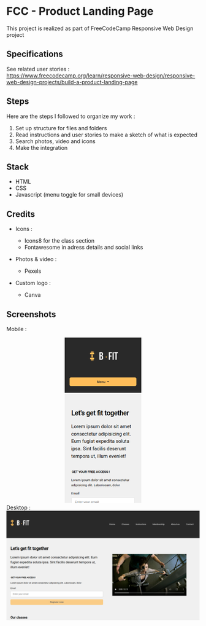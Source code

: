 # FCC - Product Landing Page
This project is realized as part of FreeCodeCamp Responsive Web Design project  
## Specifications
See related user stories :  
https://www.freecodecamp.org/learn/responsive-web-design/responsive-web-design-projects/build-a-product-landing-page 
## Steps
Here are the steps I followed to organize my work :  
1. Set up structure for files and folders
2. Read instructions and user stories to make a sketch of what is expected
3. Search photos, video and icons
4. Make the integration  
## Stack
* HTML
* CSS
* Javascript (menu toggle for small devices)  
## Credits
* Icons :
    * Icons8 for the class section
    * Fontawesome in adress details and social links  

* Photos & video :
    * Pexels

* Custom logo :
    * Canva
## Screenshots
Mobile :
 <div style="text-align:center"><img src="screenshot-mobile.png" width="200"/></div>
Desktop :
 <div style="text-align:center"><img src="screenshot-desktop.png" width="800"/></div>